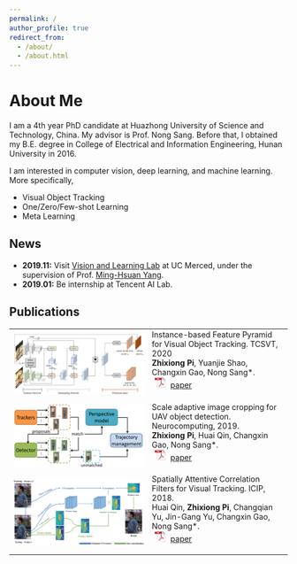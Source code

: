 ```yaml
---
permalink: /
author_profile: true
redirect_from: 
  - /about/
  - /about.html
---
```


# About Me

I am a 4th year PhD candidate at Huazhong University of Science and Technology, China. My advisor is Prof. Nong Sang. Before that, I obtained my B.E. degree in College of Electrical and Information Engineering, Hunan University in 2016.

I am interested in computer vision, deep learning, and machine learning. More specifically,
- Visual Object Tracking
- One/Zero/Few-shot Learning
- Meta Learning

<!--Here is my [CV](/files/cv.pdf).-->

## News

- **2019.11:**  Visit [Vision and Learning Lab](http://vllab.ucmerced.edu/) at UC Merced, under the supervision of Prof. [Ming-Hsuan Yang](https://faculty.ucmerced.edu/mhyang/). 
- **2019.01:**  Be internship at Tencent AI Lab.

## Publications

<!--[\[Google Scholar\]](https://scholar.google.com/citations?hl=en&user=80d4v4kAAAAJ)-->

<table style="border: none; border-collapse: collapse;" border="0"> 

<tr style="border-collapse: separate; border-spacing:30em;">
<td style="border-collapse: collapse; border: none;">
<img src="/images/ibfp.jpg" width="800"/>
</td>
<td style="border-collapse: collapse; border: none;">
Instance-based Feature Pyramid for Visual Object Tracking. TCSVT, 2020
<br>
<b>Zhixiong Pi</b>, Yuanjie Shao, Changxin Gao, Nong Sang*. 
<br>
<img src="/images/pdf_icon.png" width="20" height="20" hspace="5">
<span><a href="/files/ibfp.pdf">paper</a></span>
<br>
<br>
</td>
</tr>

<tr style="border-collapse: separate; border-spacing:30em;">
<td style="border-collapse: collapse; border: none;">
<img src="/images/cf_mot.jpg" width="800"/>
</td>
<td style="border-collapse: collapse; border: none;">
Scale adaptive image cropping for UAV object detection. Neurocomputing, 2019.
<br>
<b>Zhixiong Pi</b>, Huai Qin, Changxin Gao, Nong Sang*. 
<br>
<img src="/images/pdf_icon.png" width="20" height="20" hspace="5">
<span><a href="/files/cf_mot.pdf">paper</a></span>
<br>
<br>
</td>
</tr>

<tr style="border-collapse: separate; border-spacing:30em;">
<td style="border-collapse: collapse; border: none;">
<img src="/images/staple_sa.jpg" width="800"/>
</td>
<td style="border-collapse: collapse; border: none;">
Spatially Attentive Correlation Filters for Visual Tracking. ICIP, 2018.
<br>
Huai Qin, <b>Zhixiong Pi</b>, Changqian Yu, Jin-Gang Yu, Changxin Gao, Nong Sang*. 
<br>
<img src="/images/pdf_icon.png" width="20" height="20" hspace="5">
<span><a href="/files/staple_sa.pdf">paper</a></span>
<br>
<br>
</td>
</tr>

</table>
